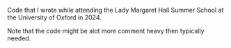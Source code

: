 Code that I wrote while attending the Lady Margaret Hall Summer School at the University of Oxford in 2024.

Note that the code might be alot more comment heavy then typically needed.
